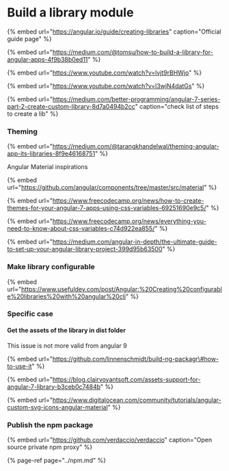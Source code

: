 # Build a library module

{% embed url="https://angular.io/guide/creating-libraries" caption="Official guide page" %}



{% embed url="https://medium.com/@tomsu/how-to-build-a-library-for-angular-apps-4f9b38b0ed11" %}

{% embed url="https://www.youtube.com/watch?v=lvjt9rBHWjo" %}

{% embed url="https://www.youtube.com/watch?v=l3wjN4datGs" %}





{% embed url="https://medium.com/better-programming/angular-7-series-part-2-create-custom-library-8d7a0494b2cc" caption="check list of steps to create a lib" %}

### Theming 

{% embed url="https://medium.com/@tarangkhandelwal/theming-angular-app-its-libraries-8f9e46168751" %}

Angular Material inspirations 

{% embed url="https://github.com/angular/components/tree/master/src/material" %}

{% embed url="https://www.freecodecamp.org/news/how-to-create-themes-for-your-angular-7-apps-using-css-variables-69251690e9c5/" %}

{% embed url="https://www.freecodecamp.org/news/everything-you-need-to-know-about-css-variables-c74d922ea855/" %}

{% embed url="https://medium.com/angular-in-depth/the-ultimate-guide-to-set-up-your-angular-library-project-399d95b63500" %}

### Make library configurable  

{% embed url="https://www.usefuldev.com/post/Angular:%20Creating%20configurable%20libraries%20with%20angular%20cli" %}

 

###  Specific case 

#### Get the assets of the library in dist folder 

This issue is not more valid from angular 9

{% embed url="https://github.com/linnenschmidt/build-ng-packagr\#how-to-use-it" %}

{% embed url="https://blog.clairvoyantsoft.com/assets-support-for-angular-7-library-b3ceb0c7484b" %}

{% embed url="https://www.digitalocean.com/community/tutorials/angular-custom-svg-icons-angular-material" %}

### Publish the npm package 

{% embed url="https://github.com/verdaccio/verdaccio" caption="Open source private npm proxy" %}



{% page-ref page="../npm.md" %}



